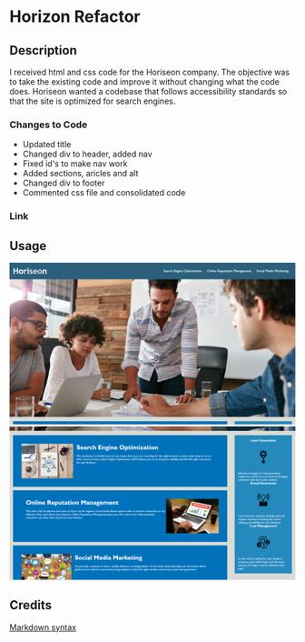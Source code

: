 # Horizon Refactor

## Description

I received html and css code for the Horiseon company.  The objective was to take the existing code and improve it without changing what the code does.  Horiseon wanted a codebase that follows accessibility standards so that the site is optimized for search engines.

### Changes to Code

- Updated title
- Changed div to header, added nav
- Fixed id's to make nav work
- Added sections, aricles and alt
- Changed div to footer
- Commented css file and consolidated code

### Link


## Usage

![horiseon screenshots](assets/images/capture.png)
![horiseon screenshots](assets/images/capture2.png)

## Credits

[Markdown syntax](https://www.youtube.com/watch?v=bpdvNwvEeSE)